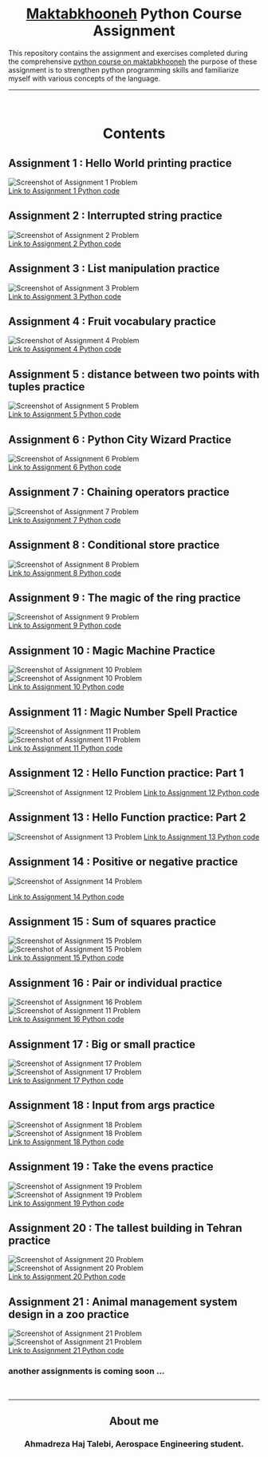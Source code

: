 <h1 style="text-align: center;"><a href="https://maktabkhooneh.org">Maktabkhooneh</a> Python Course Assignment</h1>

This repository contains the assignment and exercises completed during the comprehensive [python course on maktabkhooneh](https://maktabkhooneh.org/course/%D8%A2%D9%85%D9%88%D8%B2%D8%B4-%D8%A8%D8%B1%D9%86%D8%A7%D9%85%D9%87-%D9%86%D9%88%DB%8C%D8%B3%DB%8C-%D8%A8%D8%A7-%D9%BE%D8%A7%DB%8C%D8%AA%D9%88%D9%86-%D9%85%D9%82%D8%AF%D9%85%D8%A7%D8%AA%DB%8C-mk346/)
the purpose of these assignment is to strengthen python programming skills and familiarize myself with various concepts of the language.

---
<p>&nbsp;</p>
<h1 style="text-align: center; border-bottom: none; padding-bottom: 0; margin-bottom: 0;">Contents</h1>


## Assignment 1 : Hello World printing practice
![Screenshot of Assignment 1 Problem](assignment_resources/Screenshot.assignment1.png)  
[Link to Assignment 1 Python code](tamin1.py)

## Assignment 2 : Interrupted string practice
![Screenshot of Assignment 2 Problem](assignment_resources/Screenshot.assignment2.png)  
[Link to Assignment 2 Python code](tamin2.py)

## Assignment 3 : List manipulation practice
![Screenshot of Assignment 3 Problem](assignment_resources/Screenshot.assignment3.png)  
[Link to Assignment 3 Python code](tamin3.py)

## Assignment 4 : Fruit vocabulary practice
![Screenshot of Assignment 4 Problem](assignment_resources/Screenshot.assignment4.png)  
[Link to Assignment 4 Python code](tamin4.py)

## Assignment 5 : distance between two points with tuples practice
![Screenshot of Assignment 5 Problem](assignment_resources/Screenshot.assignment5.png)  
[Link to Assignment 5 Python code](tamin5.py)

## Assignment 6 : Python City Wizard Practice
![Screenshot of Assignment 6 Problem](assignment_resources/Screenshot.assignment6.png)  
[Link to Assignment 6 Python code](tamin6.py)

## Assignment 7 : Chaining operators practice
![Screenshot of Assignment 7 Problem](assignment_resources/Screenshot.assignment7.png)  
[Link to Assignment 7 Python code](tamin7.py)

## Assignment 8 : Conditional store practice
![Screenshot of Assignment 8 Problem](assignment_resources/Screenshot.assignment8.png)  
[Link to Assignment 8 Python code](tamin8.py)

## Assignment 9 : The magic of the ring practice
![Screenshot of Assignment 9 Problem](assignment_resources/Screenshot.assignment9.png)  
[Link to Assignment 9 Python code](tamin9.py)

## Assignment 10 : Magic Machine Practice
![Screenshot of Assignment 10 Problem](assignment_resources/Screenshot.assignment10.1.png)
![Screenshot of Assignment 10 Problem](assignment_resources/Screenshot.assignment10.2.png)  
[Link to Assignment 10 Python code](tamin10.py)

## Assignment 11 : Magic Number Spell Practice
![Screenshot of Assignment 11 Problem](assignment_resources/Screenshot.assignment11.1.png)
![Screenshot of Assignment 11 Problem](assignment_resources/Screenshot.assignment11.2.png)  
[Link to Assignment 11 Python code](tamin11.py)

## Assignment 12 : Hello Function practice: Part 1
![Screenshot of Assignment 12 Problem](assignment_resources/Screenshot.assignment12.png) 
[Link to Assignment 12 Python code](tamin12.py)

## Assignment 13 : Hello Function practice: Part 2
![Screenshot of Assignment 13 Problem](assignment_resources/Screenshot.assignment13.png)
[Link to Assignment 13 Python code](tamin13.py)

## Assignment 14 : Positive or negative practice
![Screenshot of Assignment 14 Problem](assignment_resources/Screenshot.assignment14.png)

[Link to Assignment 14 Python code](tamin14.py)

## Assignment 15 : Sum of squares practice
![Screenshot of Assignment 15 Problem](assignment_resources/Screenshot.assignment15.1.png)
![Screenshot of Assignment 15 Problem](assignment_resources/Screenshot.assignment15.2.png)  
[Link to Assignment 15 Python code](tamin15.py)

## Assignment 16 : Pair or individual practice
![Screenshot of Assignment 16 Problem](assignment_resources/Screenshot.assignment16.1.png)
![Screenshot of Assignment 11 Problem](assignment_resources/Screenshot.assignment16.2.png)  
[Link to Assignment 16 Python code](tamin16.py)

## Assignment 17 : Big or small practice
![Screenshot of Assignment 17 Problem](assignment_resources/Screenshot.assignment17.1.png)
![Screenshot of Assignment 17 Problem](assignment_resources/Screenshot.assignment17.2.png)  
[Link to Assignment 17 Python code](tamin17.py)

## Assignment 18 : Input from args practice
![Screenshot of Assignment 18 Problem](assignment_resources/Screenshot.assignment18.1.png)
![Screenshot of Assignment 18 Problem](assignment_resources/Screenshot.assignment18.2.png)  
[Link to Assignment 18 Python code](tamin18.py)

## Assignment 19 : Take the evens practice
![Screenshot of Assignment 19 Problem](assignment_resources/Screenshot.assignment19.1.png)
![Screenshot of Assignment 19 Problem](assignment_resources/Screenshot.assignment19.2.png)  
[Link to Assignment 19 Python code](tamin19.py)

## Assignment 20 : The tallest building in Tehran practice
![Screenshot of Assignment 20 Problem](assignment_resources/Screenshot.assignment20.1.png)
![Screenshot of Assignment 20 Problem](assignment_resources/Screenshot.assignment20.2.png)  
[Link to Assignment 20 Python code](tamin20.py)

## Assignment 21 : Animal management system design in a zoo practice
![Screenshot of Assignment 21 Problem](assignment_resources/Screenshot.assignment21.1.png)
![Screenshot of Assignment 21 Problem](assignment_resources/Screenshot.assignment21.2.png)  
[Link to Assignment 21 Python code](tamin21.py)


### another assignments is coming soon ...
<p>&nbsp;</p>

---

<h2 style="text-align: center; border-bottom: none; ">About me</h2>
<h3 style="text-align: center; border-bottom: none; ">Ahmadreza Haj Talebi, Aerospace Engineering student.</h3>